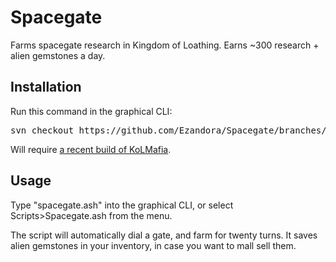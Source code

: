 Spacegate
=====
Farms spacegate research in Kingdom of Loathing. Earns ~300 research + alien gemstones a day.

Installation
----------------
Run this command in the graphical CLI:
<pre>
svn checkout https://github.com/Ezandora/Spacegate/branches/Release/
</pre>
Will require [a recent build of KoLMafia](http://builds.kolmafia.us/job/Kolmafia/lastSuccessfulBuild/).

Usage
----------------
Type "spacegate.ash" into the graphical CLI, or select Scripts>Spacegate.ash from the menu.

The script will automatically dial a gate, and farm for twenty turns. It saves alien gemstones in your inventory, in case you want to mall sell them.